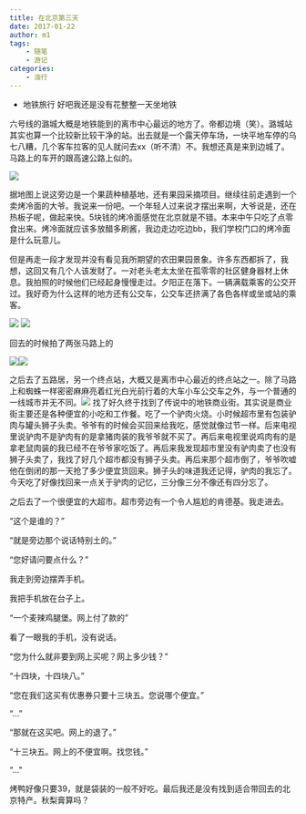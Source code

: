 ```yaml
---
title: 在北京第三天
date: 2017-01-22
author: m1
tags:
    - 随笔
    - 游记
categories:
    - 浊行
---
```

*   地铁旅行 好吧我还是没有花整整一天坐地铁

六号线的潞城大概是地铁能到的离市中心最远的地方了。帝都边境（笑）。潞城站其实也算一个比较新比较干净的站。出去就是一个露天停车场，一块平地车停的乌七八糟，几个客车拉客的见人就问去xx（听不清）不。我想还真是来到边城了。马路上的车开的跟高速公路上似的。

![](http://imglf2.nosdn.127.net/img/RE4yTEZuL3FaSFpjYUtOZlBaaVdqNnBKR3hxS3gxdWVTcmxPNEViSzM4NzZtV1FnUFVkeEpBPT0.jpg?=imageView&thumbnail=500x0&quality=96&stripmeta=0&type=jpg%7Cwatermark&type=2)

据地图上说这旁边是一个果蔬种植基地，还有果园采摘项目。继续往前走遇到一个卖烤冷面的大爷。我说来一份吧。一个年轻人过来说才摆出来啊，大爷说是，还在热板子呢，做起来快。5块钱的烤冷面感觉在北京就是不错。本来中午只吃了点零食出来。烤冷面就应该多放醋多刷酱，我边走边吃边bb，我们学校门口的烤冷面是什么玩意儿。

但是再走一段才发现并没有看见我所期望的农田果园景象。许多东西都拆了，我想，这回又有几个人该发财了。一对老头老太太坐在孤零零的社区健身器材上休息。我拍照的时候他们已经起身慢慢走过。夕阳正在落下。一辆满载乘客的公交开过。我好奇为什么这样的地方还有公交车，公交车还挤满了各色各样或坐或站的乘客。

![](http://imglf.nosdn.127.net/img/RE4yTEZuL3FaSFpjYUtOZlBaaVdqNHpRTmdrTEo3MG5oejExWkJIbWkyeDh1Wi9Pc0syMGxBPT0.jpg?=imageView&thumbnail=500x0&quality=96&stripmeta=0&type=jpg%7Cwatermark&type=2)
![](http://imglf.nosdn.127.net/img/RE4yTEZuL3FaSFpjYUtOZlBaaVdqelZZbnVwVHA5c3R0WVNzN2JFaEFKTTFDOTBtS2Q2K0xnPT0.jpg?=imageView&thumbnail=500x0&quality=96&stripmeta=0&type=jpg%7Cwatermark&type=2)

回去的时候拍了两张马路上的

![](http://imglf0.nosdn.127.net/img/RE4yTEZuL3FaSFpjYUtOZlBaaVdqNWlyTG1XU2dTR0NsUEttait1UWpNeDByRlpzWmVrejdnPT0.jpg?=imageView&thumbnail=500x0&quality=96&stripmeta=0&type=jpg%7Cwatermark&type=2)![](http://imglf0.nosdn.127.net/img/RE4yTEZuL3FaSFpjYUtOZlBaaVdqNlhtV0dyV2JYS09zS1dtQjZCMllJNnozZVczTStDSUh3PT0.jpg?=imageView&thumbnail=500x0&quality=96&stripmeta=0&type=jpg%7Cwatermark&type=2)

之后去了五路居，另一个终点站，大概又是离市中心最近的终点站之一。除了马路上和蜘蛛一样密密麻麻亮着红光白光前行着的大车小车公交车之外，与一个普通的一线城市并无不同。![](http://imglf2.nosdn.127.net/img/RE4yTEZuL3FaSFpjYUtOZlBaaVdqMkhIcEtmamQ1dFRrZDBjN05GMk8yOWdzOFhYdlFGaVpnPT0.jpg?=imageView&thumbnail=500x0&quality=96&stripmeta=0&type=jpg%7Cwatermark&type=2)
找了好久终于找到了传说中的地铁商业街。其实说是商业街主要还是各种便宜的小吃和工作餐。吃了一个驴肉火烧。小时候超市里有包装驴肉与罐头狮子头卖。爷爷有的时候会买回来给我吃，感觉就像过节一样。后来电视里说驴肉不是驴肉有的是拿猪肉装的我爷爷就不买了。再后来电视里说鸡肉有的是拿老鼠肉装的我已经不在爷爷家吃饭了。再后来我发现超市里没有驴肉卖了也没有狮子头卖了，我找了好几个超市都没有狮子头卖。再后来那个超市倒了，爷爷吹嘘他在倒闭的那一天抢了多少便宜货回来。狮子头的味道我还记得，驴肉的我忘了。今天吃了好像找回来一点关于驴肉的记忆，三分像三分不像还有四分忘了。

之后去了一个很便宜的大超市。超市旁边有一个令人尴尬的肯德基。我走进去。

“这个是谁的？”

“就是旁边那个说话特别土的。”

“您好请问要点什么？”

我走到旁边摆弄手机。

我把手机放在台子上。

“一个麦辣鸡腿堡。网上付了款的”

看了一眼我的手机，没有说话。

“您为什么就非要到网上买呢？网上多少钱？”

“十四块，十四块八。”

“您在我们这买有优惠券只要十三块五。您说哪个便宜。”

“...”

“那就在这买吧。网上的退了。”

“十三块五。网上的不便宜啊。找您钱。”

“..."

烤鸭好像只要39，就是袋装的一般不好吃。最后我还是没有找到适合带回去的北京特产。秋梨膏算吗？